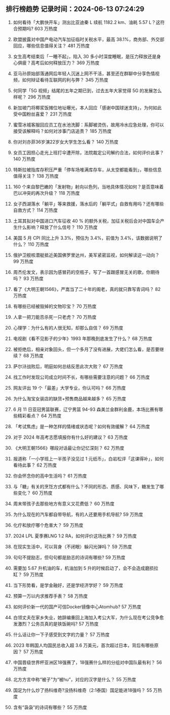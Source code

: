
## 排行榜趋势 记录时间：2024-06-13 07:24:29
  
  1. 如何看待「大鹏快开车」测出比亚迪秦 L 续航 1182.2 km、油耗 5.57 L？这符合预期吗? 603 万热度
    
  2. 欧盟披露对中国产电动汽车加征临时关税水平，最高 38.1%，商务部、外交部回应，哪些信息值得关注？ 481 万热度
    
  3. 女生高考结束后「一睡不起」，陷入 30 多小时深度睡眠，是压力释放还是身心俱疲？高考后如何释放压力？ 369 万热度
    
  4. 亚马孙原始部落通网后年轻人沉迷上网不干活，甚至还在群聊中分享色情视频，如何辩证看待互联网的利与弊？ 345 万热度
    
  5. 何同学「5G 视频」结尾的五年之期已到，过去五年大家觉得 5G 的发展怎么样呢？ 296 万热度
    
  6. 新加坡门将椰浆饭摊位地址曝光，本人回应「感谢中国球迷支持」，为何如此受中国粉丝喜爱？ 231 万热度
    
  7. 蜜雪冰城客服回应员工在水池洗脚：系脚被烫伤，故用冷水应急处理，你可以接受该解释吗？如何对涉事门店追责？ 185 万热度
    
  8. 你对刘亦菲36岁演22岁女大学生怎么看？ 140 万热度
    
  9. 女员工因担心走光上班打伞遭开除，法院裁定公司解约合法，如何评价此事？ 140 万热度
    
  10. 特斯拉被指库存积压严重「停车场堆满库存车，从太空都能看到」，哪些信息值得关注？ 138 万热度
    
  11. 160 个来自黎巴嫩的「发射物」射向以色列，当地具体情况如何？是否意味着巴以冲突的再次升级？ 118 万热度
    
  12. 女子西湖落水「躺平」等来救援，落水后的「躺平式」自救有用吗？还有哪些自救方式？ 114 万热度
    
  13. 土耳其拟对中国进口汽车征收 40 % 的额外关税，加征关税后会对中国车企产生什么影响？释放了什么信号？ 110 万热度
    
  14. 美国 5 月 CPI 同比上升 3.3%，预估为 3.4%，前值为 3.4%，该数据说明了什么？ 110 万热度
    
  15. 俄护卫舰核潜艇抵近美国佛罗里达州，美军紧密监视，如何解读这一动向？ 99 万热度
    
  16. 周杰伦发文，表示因为感冒药的空瓶子，写了一首跟感冒无关的歌，你期待吗？ 93 万热度
    
  17. 看了《大明王朝1566》，严嵩当了二十年的阁老，真的就只靠写青词吗？ 82 万热度
    
  18. 有哪些已经被毁掉的文物珍宝？ 70 万热度
    
  19. 人拿一把刀能否杀死一只老虎？ 70 万热度
    
  20. 心理学：为什么有的人很无知，却那么自信？ 69 万热度
    
  21. 电视剧《看不见影子的少年》1993 年那晚到底发生了什么？ 68 万热度
    
  22. 被拒绝后，相亲对象回头，但一个多月了没有进展，大佬们怎么看，是否要继续？ 68 万热度
    
  23. 萨尔浒战败后，明庭如何总结反思此次大败？ 67 万热度
    
  24. 找工作时发现公司成立时间不长，有哪些需要注意的问题？ 66 万热度
    
  25. 网友评出 19 个「最差」大学专业，你认可吗？ 66 万热度
    
  26. 为什么淘宝女装店的缺货+预售商品越来越多？ 65 万热度
    
  27. 6 月 11 日亚冠男篮联赛，辽宁男篮 94-93 森美兰金群利金鹿，本场比赛有哪些精彩看点？ 64 万热度
    
  28. 「考试焦虑」是一种怎样的情绪或状态呢？如何有效缓解？ 64 万热度
    
  29. 对于 2024 年高考志愿填报你有什么好的建议？ 63 万热度
    
  30. 《大明王朝1566》哪段对话最让你记忆深刻？ 62 万热度
    
  31. 报道称「一小学班上一半孩子没见过 1 元纸币」，白岩松评「这课得补」，如何看待此事？ 62 万热度
    
  32. 你会怀念你的高中生活吗？ 61 万热度
    
  33. 与「糖」有关的烹饪方式都有什么？不同的形态、质感、风味下，糖发生了哪些变化？ 60 万热度
    
  34. 周末带孩子去那些地方有意义又花费低？ 60 万热度
    
  35. 为什么现在的汽车都自带导航，有的人还要用手机导航? 59 万热度
    
  36. 化疗和放疗哪个危害大？ 59 万热度
    
  37. 2024 LPL 夏季赛LNG 1:2 RA，如何评价这场比赛？ 59 万热度
    
  38. 在现实生活中，可以背身（不闭眼）躲闪光弹吗？ 59 万热度
    
  39. 句句不提励志，但句句都是励志的诗词有哪些? 59 万热度
    
  40. 需要加 5.67 升机油的车，机油加到 5 升的时候启动了，会不会造成磨损拉缸？ 59 万热度
    
  41. 当下形势看，是学金融好，还是学经济学好？ 59 万热度
    
  42. 预算一万以内求推荐手表？ 58 万热度
    
  43. 如何评价新一代的国产可信Docker镜像中心Atomhub? 57 万热度
    
  44. 白领丈夫在家乡失业，她辞编重回上海加入考公大军，为什么现在考公竞争愈发激烈？公务员真的是铁饭碗吗? 57 万热度
    
  45. 什么话让你一下子感受到文字的力量？ 57 万热度
    
  46. 2023 年韩国人均国民总收入超 3.6 万美元，首次超过日本，背后有哪些原因？ 57 万热度
    
  47. 中国晋级世界杯亚洲区18强赛了，18强赛什么样的分组对中国队最有利？ 56 万热度
    
  48. 北方方言中称“被子”为“被hu”，对应的汉字是什么？ 55 万热度
    
  49. 国足为什么炒了扬科维奇?没扬科维奇（2:1泰国）国足能进18强吗？ 55 万热度
    
  50. 含有“袅袅”的诗词有哪些？ 55 万热度
    